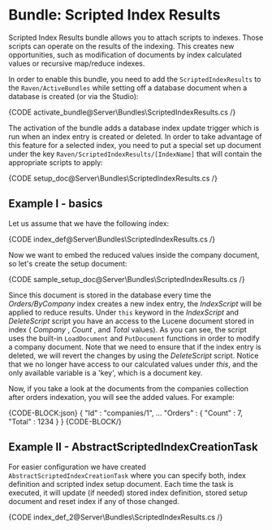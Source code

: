 # Bundle: Scripted Index Results

Scripted Index Results bundle allows you to attach scripts to indexes. Those scripts can operate on the results of the indexing. This creates new opportunities, such as modification
of documents by index calculated values or recursive map/reduce indexes.

In order to enable this bundle, you need to add  the `ScriptedIndexResults` to the `Raven/ActiveBundles` while setting off a database document when a database is created (or via the Studio):


{CODE activate_bundle@Server\Bundles\ScriptedIndexResults.cs /}

The activation of the bundle adds a database index update trigger which is run when an index entry is created or deleted. In order to take advantage of this feature for a selected index,
you need to put a special set up document under the key `Raven/ScriptedIndexResults/[IndexName]` that will contain the appropriate scripts to apply:

{CODE setup_doc@Server\Bundles\ScriptedIndexResults.cs /}

## Example I - basics

Let us assume that we have the following index:

{CODE index_def@Server\Bundles\ScriptedIndexResults.cs /}

Now we want to embed the reduced values inside the company document, so let's create the setup document:

{CODE sample_setup_doc@Server\Bundles\ScriptedIndexResults.cs /}

Since this document is stored in the database every time the _Orders/ByCompany_ index creates a new index entry, the _IndexScript_ will be applied to reduce results. 
Under `this` keyword in the _IndexScript_ and _DeleteScript_ script you have an access to the Lucene document stored in index ( _Company_ , _Count_ , and _Total_ values).  As you can see, the script uses the built-in `LoadDocument` and `PutDocument` functions in order to modify a company document. Note that we need to ensure that if the index entry is deleted, we will revert the changes by using the _DeleteScript_ script. Notice that we no longer have access to our calculated values under _this_, and the only available variable is a 'key', which is a document key.

Now, if you take a look at the documents from the companies collection after orders indexation, you will see the added values. For example:

{CODE-BLOCK:json}
{ 
	"Id" : "companies/1", 
	...
	"Orders" : {
		"Count" : 7,
		"Total" : 1234
	}
}
{CODE-BLOCK/}

## Example II - AbstractScriptedIndexCreationTask

For easier configuration we have created `AbstractScriptedIndexCreationTask` where you can specify both, index definition and scripted index setup document. Each time the task is executed, it will update (if needed) stored index definition, stored setup document and reset index if any of those changed.

{CODE index_def_2@Server\Bundles\ScriptedIndexResults.cs /}
